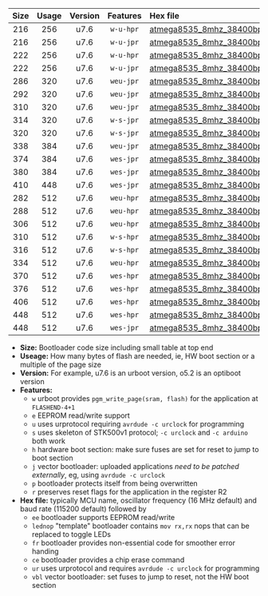 |Size|Usage|Version|Features|Hex file|
|:-:|:-:|:-:|:-:|:--|
|216|256|u7.6|`w-u-hpr`|[atmega8535_8mhz_38400bps_ur.hex](https://raw.githubusercontent.com/stefanrueger/urboot/main//atmega8535_8mhz_38400bps_ur.hex)|
|216|256|u7.6|`w-u-jpr`|[atmega8535_8mhz_38400bps_ur_vbl.hex](https://raw.githubusercontent.com/stefanrueger/urboot/main//atmega8535_8mhz_38400bps_ur_vbl.hex)|
|222|256|u7.6|`w-u-hpr`|[atmega8535_8mhz_38400bps_lednop_ur.hex](https://raw.githubusercontent.com/stefanrueger/urboot/main//atmega8535_8mhz_38400bps_lednop_ur.hex)|
|222|256|u7.6|`w-u-jpr`|[atmega8535_8mhz_38400bps_lednop_ur_vbl.hex](https://raw.githubusercontent.com/stefanrueger/urboot/main//atmega8535_8mhz_38400bps_lednop_ur_vbl.hex)|
|286|320|u7.6|`weu-jpr`|[atmega8535_8mhz_38400bps_ee_ur_vbl.hex](https://raw.githubusercontent.com/stefanrueger/urboot/main//atmega8535_8mhz_38400bps_ee_ur_vbl.hex)|
|292|320|u7.6|`weu-jpr`|[atmega8535_8mhz_38400bps_ee_lednop_ur_vbl.hex](https://raw.githubusercontent.com/stefanrueger/urboot/main//atmega8535_8mhz_38400bps_ee_lednop_ur_vbl.hex)|
|310|320|u7.6|`weu-jpr`|[atmega8535_8mhz_38400bps_ee_lednop_fr_ur_vbl.hex](https://raw.githubusercontent.com/stefanrueger/urboot/main//atmega8535_8mhz_38400bps_ee_lednop_fr_ur_vbl.hex)|
|314|320|u7.6|`w-s-jpr`|[atmega8535_8mhz_38400bps_vbl.hex](https://raw.githubusercontent.com/stefanrueger/urboot/main//atmega8535_8mhz_38400bps_vbl.hex)|
|320|320|u7.6|`w-s-jpr`|[atmega8535_8mhz_38400bps_lednop_vbl.hex](https://raw.githubusercontent.com/stefanrueger/urboot/main//atmega8535_8mhz_38400bps_lednop_vbl.hex)|
|338|384|u7.6|`weu-jpr`|[atmega8535_8mhz_38400bps_ee_lednop_fr_ce_ur_vbl.hex](https://raw.githubusercontent.com/stefanrueger/urboot/main//atmega8535_8mhz_38400bps_ee_lednop_fr_ce_ur_vbl.hex)|
|374|384|u7.6|`wes-jpr`|[atmega8535_8mhz_38400bps_ee_vbl.hex](https://raw.githubusercontent.com/stefanrueger/urboot/main//atmega8535_8mhz_38400bps_ee_vbl.hex)|
|380|384|u7.6|`wes-jpr`|[atmega8535_8mhz_38400bps_ee_lednop_vbl.hex](https://raw.githubusercontent.com/stefanrueger/urboot/main//atmega8535_8mhz_38400bps_ee_lednop_vbl.hex)|
|410|448|u7.6|`wes-jpr`|[atmega8535_8mhz_38400bps_ee_lednop_fr_vbl.hex](https://raw.githubusercontent.com/stefanrueger/urboot/main//atmega8535_8mhz_38400bps_ee_lednop_fr_vbl.hex)|
|282|512|u7.6|`weu-hpr`|[atmega8535_8mhz_38400bps_ee_ur.hex](https://raw.githubusercontent.com/stefanrueger/urboot/main//atmega8535_8mhz_38400bps_ee_ur.hex)|
|288|512|u7.6|`weu-hpr`|[atmega8535_8mhz_38400bps_ee_lednop_ur.hex](https://raw.githubusercontent.com/stefanrueger/urboot/main//atmega8535_8mhz_38400bps_ee_lednop_ur.hex)|
|306|512|u7.6|`weu-hpr`|[atmega8535_8mhz_38400bps_ee_lednop_fr_ur.hex](https://raw.githubusercontent.com/stefanrueger/urboot/main//atmega8535_8mhz_38400bps_ee_lednop_fr_ur.hex)|
|310|512|u7.6|`w-s-hpr`|[atmega8535_8mhz_38400bps.hex](https://raw.githubusercontent.com/stefanrueger/urboot/main//atmega8535_8mhz_38400bps.hex)|
|316|512|u7.6|`w-s-hpr`|[atmega8535_8mhz_38400bps_lednop.hex](https://raw.githubusercontent.com/stefanrueger/urboot/main//atmega8535_8mhz_38400bps_lednop.hex)|
|334|512|u7.6|`weu-hpr`|[atmega8535_8mhz_38400bps_ee_lednop_fr_ce_ur.hex](https://raw.githubusercontent.com/stefanrueger/urboot/main//atmega8535_8mhz_38400bps_ee_lednop_fr_ce_ur.hex)|
|370|512|u7.6|`wes-hpr`|[atmega8535_8mhz_38400bps_ee.hex](https://raw.githubusercontent.com/stefanrueger/urboot/main//atmega8535_8mhz_38400bps_ee.hex)|
|376|512|u7.6|`wes-hpr`|[atmega8535_8mhz_38400bps_ee_lednop.hex](https://raw.githubusercontent.com/stefanrueger/urboot/main//atmega8535_8mhz_38400bps_ee_lednop.hex)|
|406|512|u7.6|`wes-hpr`|[atmega8535_8mhz_38400bps_ee_lednop_fr.hex](https://raw.githubusercontent.com/stefanrueger/urboot/main//atmega8535_8mhz_38400bps_ee_lednop_fr.hex)|
|448|512|u7.6|`wes-hpr`|[atmega8535_8mhz_38400bps_ee_lednop_fr_ce.hex](https://raw.githubusercontent.com/stefanrueger/urboot/main//atmega8535_8mhz_38400bps_ee_lednop_fr_ce.hex)|
|448|512|u7.6|`wes-jpr`|[atmega8535_8mhz_38400bps_ee_lednop_fr_ce_vbl.hex](https://raw.githubusercontent.com/stefanrueger/urboot/main//atmega8535_8mhz_38400bps_ee_lednop_fr_ce_vbl.hex)|

- **Size:** Bootloader code size including small table at top end
- **Useage:** How many bytes of flash are needed, ie, HW boot section or a multiple of the page size
- **Version:** For example, u7.6 is an urboot version, o5.2 is an optiboot version
- **Features:**
  + `w` urboot provides `pgm_write_page(sram, flash)` for the application at `FLASHEND-4+1`
  + `e` EEPROM read/write support
  + `u` uses urprotocol requiring `avrdude -c urclock` for programming
  + `s` uses skeleton of STK500v1 protocol; `-c urclock` and `-c arduino` both work
  + `h` hardware boot section: make sure fuses are set for reset to jump to boot section
  + `j` vector bootloader: uploaded applications *need to be patched externally*, eg, using `avrdude -c urclock`
  + `p` bootloader protects itself from being overwritten
  + `r` preserves reset flags for the application in the register R2
- **Hex file:** typically MCU name, oscillator frequency (16 MHz default) and baud rate (115200 default) followed by
  + `ee` bootloader supports EEPROM read/write
  + `lednop` "template" bootloader contains `mov rx,rx` nops that can be replaced to toggle LEDs
  + `fr` bootloader provides non-essential code for smoother error handing
  + `ce` bootloader provides a chip erase command
  + `ur` uses urprotocol and requires `avrdude -c urclock` for programming
  + `vbl` vector bootloader: set fuses to jump to reset, not the HW boot section
